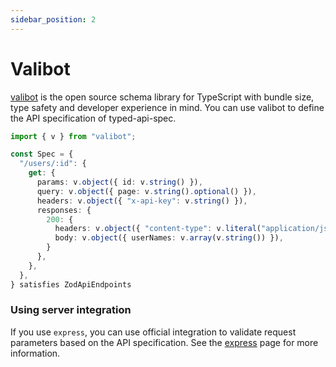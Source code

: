```yaml
---
sidebar_position: 2
---
```


# Valibot

[valibot](https://valibot.dev ) is the open source schema library for TypeScript with bundle size, type safety and developer experience in mind.
You can use valibot to define the API specification of typed-api-spec.

```typescript
import { v } from "valibot";

const Spec = {
  "/users/:id": {
    get: {
      params: v.object({ id: v.string() }),
      query: v.object({ page: v.string().optional() }),
      headers: v.object({ "x-api-key": v.string() }),
      responses: {
        200: {
          headers: v.object({ "content-type": v.literal("application/json") }),
          body: v.object({ userNames: v.array(v.string()) }),
        }
      },
    },
  },
} satisfies ZodApiEndpoints
```

### Using server integration

If you use `express`, you can use official integration to validate request parameters based on the API specification.
See the [express](/docs/server/express) page for more information.